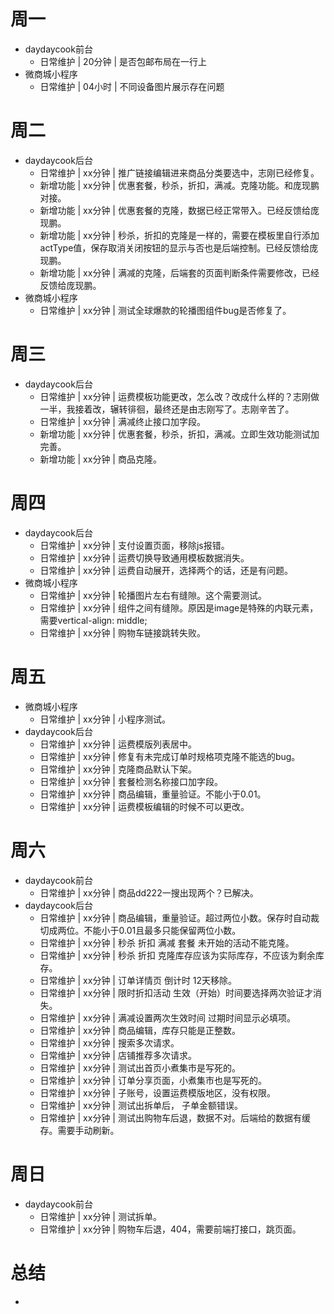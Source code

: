 # 周一
* daydaycook前台
    - 日常维护 | 20分钟 | 是否包邮布局在一行上
* 微商城小程序
    - 日常维护 | 04小时 | 不同设备图片展示存在问题

# 周二
* daydaycook后台
    - 日常维护 | xx分钟 | 推广链接编辑进来商品分类要选中，志刚已经修复。
    - 新增功能 | xx分钟 | 优惠套餐，秒杀，折扣，满减。克隆功能。和庞现鹏对接。
    - 新增功能 | xx分钟 | 优惠套餐的克隆，数据已经正常带入。已经反馈给庞现鹏。
    - 新增功能 | xx分钟 | 秒杀，折扣的克隆是一样的，需要在模板里自行添加actType值，保存取消关闭按钮的显示与否也是后端控制。已经反馈给庞现鹏。
    - 新增功能 | xx分钟 | 满减的克隆，后端套的页面判断条件需要修改，已经反馈给庞现鹏。
* 微商城小程序
    - 日常维护 | xx分钟 | 测试全球爆款的轮播图组件bug是否修复了。

# 周三
* daydaycook后台
    - 日常维护 | xx分钟 | 运费模板功能更改，怎么改？改成什么样的？志刚做一半，我接着改，辗转徘徊，最终还是由志刚写了。志刚辛苦了。
    - 日常维护 | xx分钟 | 满减终止接口加字段。
    - 新增功能 | xx分钟 | 优惠套餐，秒杀，折扣，满减。立即生效功能测试加完善。
    - 新增功能 | xx分钟 | 商品克隆。

# 周四
* daydaycook后台
    - 日常维护 | xx分钟 | 支付设置页面，移除js报错。
    - 日常维护 | xx分钟 | 运费切换导致通用模板数据消失。
    - 日常维护 | xx分钟 | 运费自动展开，选择两个的话，还是有问题。
* 微商城小程序
    - 日常维护 | xx分钟 | 轮播图片左右有缝隙。这个需要测试。
    - 日常维护 | xx分钟 | 组件之间有缝隙。原因是image是特殊的内联元素，需要vertical-align: middle;
    - 日常维护 | xx分钟 | 购物车链接跳转失败。

# 周五
* 微商城小程序
    - 日常维护 | xx分钟 | 小程序测试。
* daydaycook后台
    - 日常维护 | xx分钟 | 运费模版列表居中。
    - 日常维护 | xx分钟 | 修复有未完成订单时规格项克隆不能选的bug。
    - 日常维护 | xx分钟 | 克隆商品默认下架。
    - 日常维护 | xx分钟 | 套餐检测名称接口加字段。
    - 日常维护 | xx分钟 | 商品编辑，重量验证。不能小于0.01。
    - 日常维护 | xx分钟 | 运费模板编辑的时候不可以更改。

# 周六
* daydaycook前台
    - 日常维护 | xx分钟 | 商品dd222一搜出现两个？已解决。
* daydaycook后台
    - 日常维护 | xx分钟 | 商品编辑，重量验证。超过两位小数。保存时自动裁切成两位。不能小于0.01且最多只能保留两位小数。
    - 日常维护 | xx分钟 | 秒杀 折扣 满减 套餐 未开始的活动不能克隆。
    - 日常维护 | xx分钟 | 秒杀 折扣 克隆库存应该为实际库存，不应该为剩余库存。
    - 日常维护 | xx分钟 | 订单详情页 倒计时 12天移除。
    - 日常维护 | xx分钟 | 限时折扣活动 生效（开始）时间要选择两次验证才消失。
    - 日常维护 | xx分钟 | 满减设置两次生效时间 过期时间显示必填项。
    - 日常维护 | xx分钟 | 商品编辑，库存只能是正整数。
    - 日常维护 | xx分钟 | 搜索多次请求。
    - 日常维护 | xx分钟 | 店铺推荐多次请求。
    - 日常维护 | xx分钟 | 测试出首页小煮集市是写死的。
    - 日常维护 | xx分钟 | 订单分享页面，小煮集市也是写死的。
    - 日常维护 | xx分钟 | 子账号，设置运费模版地区，没有权限。
    - 日常维护 | xx分钟 | 测试出拆单后， 子单金额错误。
    - 日常维护 | xx分钟 | 测试出购物车后退，数据不对。后端给的数据有缓存。需要手动刷新。

# 周日
* daydaycook前台
    - 日常维护 | xx分钟 | 测试拆单。
    - 日常维护 | xx分钟 | 购物车后退，404，需要前端打接口，跳页面。

# 总结
*
